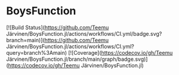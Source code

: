 # BoysFunction

[![Build Status](https://github.com/Teemu Järvinen/BoysFunction.jl/actions/workflows/CI.yml/badge.svg?branch=main)](https://github.com/Teemu Järvinen/BoysFunction.jl/actions/workflows/CI.yml?query=branch%3Amain)
[![Coverage](https://codecov.io/gh/Teemu Järvinen/BoysFunction.jl/branch/main/graph/badge.svg)](https://codecov.io/gh/Teemu Järvinen/BoysFunction.jl)
